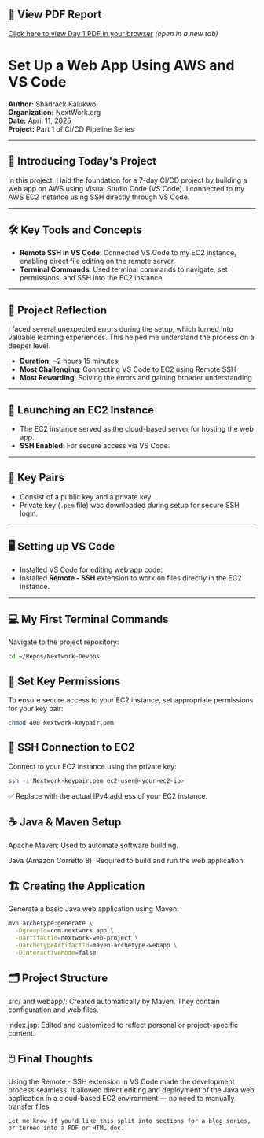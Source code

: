 ## 📄 View PDF Report

[Click here to view Day 1 PDF in your browser](https://docs.google.com/viewer?url=https://raw.githubusercontent.com/Kalukwo/nextwork_CICD_project/main/day1/day1.pdf) *(open in a new tab)*



# Set Up a Web App Using AWS and VS Code

**Author:** Shadrack Kalukwo  
**Organization:** NextWork.org  
**Date:** April 11, 2025  
**Project:** Part 1 of CI/CD Pipeline Series

---

## 📌 Introducing Today's Project

In this project, I laid the foundation for a 7-day CI/CD project by building a web app on AWS using Visual Studio Code (VS Code). I connected to my AWS EC2 instance using SSH directly through VS Code.

---

## 🛠️ Key Tools and Concepts

- **Remote SSH in VS Code**: Connected VS Code to my EC2 instance, enabling direct file editing on the remote server.
- **Terminal Commands**: Used terminal commands to navigate, set permissions, and SSH into the EC2 instance.

---

## 💭 Project Reflection

I faced several unexpected errors during the setup, which turned into valuable learning experiences. This helped me understand the process on a deeper level.

- **Duration**: ~2 hours 15 minutes  
- **Most Challenging**: Connecting VS Code to EC2 using Remote SSH  
- **Most Rewarding**: Solving the errors and gaining broader understanding

---

## 🚀 Launching an EC2 Instance

- The EC2 instance served as the cloud-based server for hosting the web app.
- **SSH Enabled**: For secure access via VS Code.

---

## 🔑 Key Pairs

- Consist of a public key and a private key.
- Private key (`.pem` file) was downloaded during setup for secure SSH login.

---

## 🖥️ Setting up VS Code

- Installed VS Code for editing web app code.
- Installed **Remote - SSH** extension to work on files directly in the EC2 instance.

---

## 💻 My First Terminal Commands

Navigate to the project repository:

```bash
cd ~/Repos/Nextwork-Devops
```

## 🔐 Set Key Permissions

To ensure secure access to your EC2 instance, set appropriate permissions for your key pair:

```bash
chmod 400 Nextwork-keypair.pem
```

## 🔌 SSH Connection to EC2
Connect to your EC2 instance using the private key:

```bash
ssh -i Nextwork-keypair.pem ec2-user@<your-ec2-ip>
```
✅ Replace <your-ec2-ip> with the actual IPv4 address of your EC2 instance.


## ☕ Java & Maven Setup
Apache Maven: Used to automate software building.

Java (Amazon Corretto 8): Required to build and run the web application.

## 🏗️ Creating the Application
Generate a basic Java web application using Maven:

```bash
mvn archetype:generate \
  -DgroupId=com.nextwork.app \
  -DartifactId=nextwork-web-project \
  -DarchetypeArtifactId=maven-archetype-webapp \
  -DinteractiveMode=false
```
## 🗂️ Project Structure
src/ and webapp/: Created automatically by Maven. They contain configuration and web files.

index.jsp: Edited and customized to reflect personal or project-specific content.

## 🖱️ Final Thoughts
Using the Remote - SSH extension in VS Code made the development process seamless. It allowed direct editing and deployment of the Java web application in a cloud-based EC2 environment — no need to manually transfer files.

```vbnet
Let me know if you'd like this split into sections for a blog series, or turned into a PDF or HTML doc.
```

